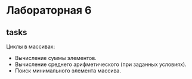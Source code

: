 # Лабораторная 6

## tasks

Циклы в массивах:

- Вычисление суммы элементов.
- Вычисление среднего арифметического (при заданных условиях).
- Поиск минимального элемента массива.


